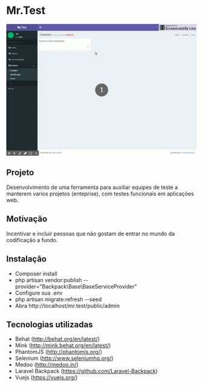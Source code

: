 # Mr.Test

![alt tag](https://github.com/MrRobotTestOrg/Mr.Test/blob/dev/Demo.gif)

## Projeto

Desenvolvimento de uma ferramenta para auxiliar equipes de teste a manterem 
varios projetos (enteprise), com testes funcionais em aplicações web.

## Motivação

Incentivar e incluir pessoas que não gostam de entrar no mundo da codificação
a fundo.

## Instalação

- Composer install
- php artisan vendor:publish --provider="Backpack\Base\BaseServiceProvider"
- Configure sua .env
- php artisan migrate:refresh --seed
- Abra http://localhost/mr.test/public/admin

## Tecnologias utilizadas

- Behat (http://behat.org/en/latest/)
- Mink (http://mink.behat.org/en/latest/)
- PhantomJS (http://phantomjs.org/)
- Selenium (http://www.seleniumhq.org/)
- Medoo (http://medoo.in/)
- Laravel Backpack (https://github.com/Laravel-Backpack)
- Vuejs (https://vuejs.org/)